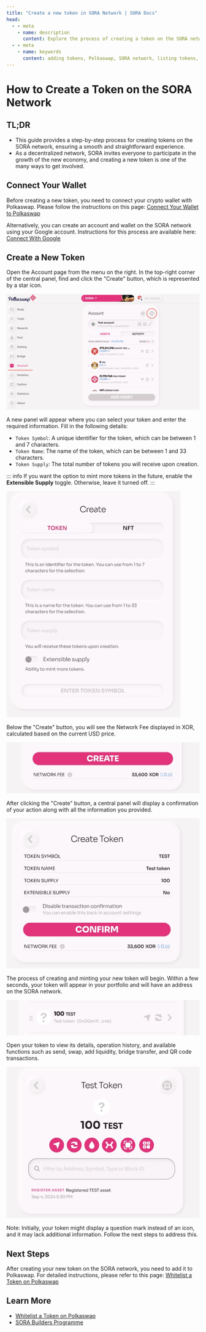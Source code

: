 ```yaml
---
title: "Create a new token in SORA Network | SORA Docs"
head:
  - - meta
    - name: description
      content: Explore the process of creating a token on the SORA network. Learn how community members can create a new token and contribute to the development of the SORA ecosystem by submitting their ideas and collaborating with the SORA team.
  - - meta
    - name: keywords
      content: adding tokens, Polkaswap, SORA network, listing tokens, requirements, procedures, blockchain networks, whitelist, create token, create a new token
---
```


# How to Create a Token on the SORA Network

## TL;DR

- This guide provides a step-by-step process for creating tokens on the SORA network, ensuring a smooth and straightforward experience.
- As a decentralized network, SORA invites everyone to participate in the growth of the new economy, and creating a new token is one of the many ways to get involved.

## Connect Your Wallet

Before creating a new token, you need to connect your crypto wallet with Polkaswap. Please follow the instructions on this page: [Connect Your Wallet to Polkaswap](./polkaswap-connect-wallet.md)

Alternatively, you can create an account and wallet on the SORA network using your Google account. Instructions for this process are available here: [Connect With Google](./polkaswap-connect-with-google.md)

## Create a New Token

Open the Account page from the menu on the right. In the top-right corner of the central panel, find and click the "Create" button, which is represented by a star icon.

![](./assets/account-button-create.jpg)

A new panel will appear where you can select your token and enter the required information. Fill in the following details:

- `Token Symbol`: A unique identifier for the token, which can be between 1 and 7 characters.
- `Token Name`: The name of the token, which can be between 1 and 33 characters.
- `Token Supply`: The total number of tokens you will receive upon creation.

::: info
If you want the option to mint more tokens in the future, enable the **Extensible Supply** toggle. Otherwise, leave it turned off.
:::

![](./assets/create-token.jpg)

Below the "Create" button, you will see the Network Fee displayed in XOR, calculated based on the current USD price.

![](./assets/button-create-token.jpg)

After clicking the "Create" button, a central panel will display a confirmation of your action along with all the information you provided.

![](./assets/confrim-create-token.jpg)

The process of creating and minting your new token will begin. Within a few seconds, your token will appear in your portfolio and will have an address on the SORA network.

![](./assets/new-token-in-portfolio.jpg)

Open your token to view its details, operation history, and available functions such as send, swap, add liquidity, bridge transfer, and QR code transactions.

![](./assets/new-token-details.jpg)

Note: Initially, your token might display a question mark instead of an icon, and it may lack additional information. Follow the next steps to address this.

## Next Steps

After creating your new token on the SORA network, you need to add it to Polkaswap. For detailed instructions, please refer to this page: [Whitelist a Token on Polkaswap](./whitelist-token-to-polkaswap.md)

## Learn More

- [Whitelist a Token on Polkaswap](./whitelist-token-to-polkaswap.md)
- [SORA Builders Programme](/sora-builders)
